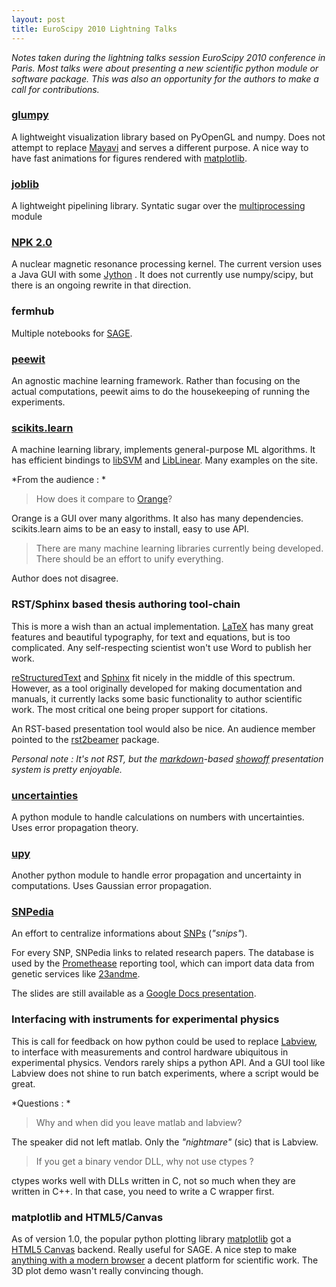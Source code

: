 ```yaml
---
layout: post
title: EuroScipy 2010 Lightning Talks
---
```


*Notes taken during the lightning talks session EuroScipy 2010
 conference in Paris. Most talks were about presenting a new
 scientific python
 module or software package. This was also an opportunity for the
 authors to make a call for contributions.*
 
 
### [glumpy](http://code.google.com/p/glumpy/)

A lightweight visualization library
based on PyOpenGL and numpy. Does not attempt to replace [Mayavi](http://code.enthought.com/projects/mayavi/) and
serves a different purpose. A nice
way to have fast animations for figures rendered with
[matplotlib](http://matplotlib.sourceforge.net/). 


### [joblib](http://github.com/GaelVaroquaux/joblib)

A lightweight pipelining library.
Syntatic sugar over the [multiprocessing](http://docs.python.org/library/multiprocessing.html) module

### [NPK 2.0](http://abcis.cbs.cnrs.fr/NPK/index.html) 

A nuclear magnetic
resonance processing kernel. The current version uses a Java GUI with
some [Jython](http://www.jython.org/ ) . It does not currently use numpy/scipy, but there is an
ongoing rewrite in that direction.


### fermhub

Multiple notebooks for [SAGE](http://www.sagemath.org/ ). 


### [peewit](http://www.ke.tu-darmstadt.de/resources/peewit)

An agnostic machine learning framework.
Rather than focusing on the actual computations, peewit aims to do the
housekeeping of running the experiments.


### [scikits.learn](http://scikit-learn.sourceforge.net/)

A machine learning library, implements general-purpose ML
algorithms. It has efficient bindings to [libSVM](http://www.csie.ntu.edu.tw/~cjlin/liblinear/ ) 
  and [LibLinear](http://www.csie.ntu.edu.tw/~cjlin/liblinear/). Many
  examples on the site.
  
  
*From the audience : *
> How does it compare to
>  [Orange](http://www.ailab.si/orange/)?
 
Orange is a GUI over many algorithms. It also has many dependencies.
scikits.learn aims to be an easy to install, easy to use API.

> There are many machine learning libraries currently being
> developed. There should be an effort to unify everything.

Author does not disagree.


### RST/Sphinx based thesis authoring tool-chain

This is more a wish than an actual implementation. 
[LaTeX](http://en.wikipedia.org/wiki/LaTeX) has many great features and beautiful typography, for text and
equations, but is too complicated. Any self-respecting scientist won't
use Word to publish her work.

[reStructuredText](http://docutils.sourceforge.net/rst.html ) and 
 [Sphinx](http://sphinx.pocoo.org/ ) fit nicely in the middle of this
spectrum. However, as a tool originally developed for making documentation
and manuals, it currently lacks some basic functionality to author
scientific work. The most critical one being proper support for citations. 

An RST-based presentation tool would also be nice. An audience member
pointed to the [rst2beamer](http://www.agapow.net/software/rst2beamer) package.


*Personal note : It's not RST, but the [markdown](http://daringfireball.net/projects/markdown/)-based
 [showoff](https://github.com/schacon/showoff) presentation system is pretty enjoyable.*




### [uncertainties](http://packages.python.org/uncertainties/)

A python module to handle calculations on numbers with uncertainties. Uses error
propagation theory.



### [upy](https://github.com/friedrichromstedt/upy)

Another python module to handle error propagation and uncertainty in computations.
Uses Gaussian error propagation.


### [SNPedia](http://www.snpedia.com/index.php/SNPedia)

An effort to centralize informations about [SNPs](http://www.snpedia.com/index.php/SNP) (*"snips"*).

For every SNP, SNPedia links to related research papers. The database
is used by the
[Promethease](http://www.snpedia.com/index.php/Promethease ) reporting
tool, which can import data data from genetic services like
[23andme](https://www.23andme.com/).

The slides are still available as a [Google Docs presentation](http://tinyurl.com/mydna123).


### Interfacing with instruments for experimental physics

This is call for feedback on how python could be used to
replace [Labview](http://www.ni.com/labview/), to interface with
measurements and control hardware ubiquitous in experimental physics.
Vendors rarely ships a python API. And a GUI tool like Labview does
not shine to run batch experiments, where a script would be great. 


*Questions : *

> Why and when did you leave matlab and labview?

The speaker did not left matlab. Only the *"nightmare"* (sic) that is Labview.

> If you get a binary vendor DLL, why not use ctypes ?

ctypes works well with DLLs written in C, not so much when they are
written in C++. In that case, you need to write a C wrapper first.


### matplotlib and HTML5/Canvas

As of version 1.0, the popular python plotting library
[matplotlib](http://matplotlib.sourceforge.net/) got a  
[HTML5 Canvas](http://en.wikipedia.org/wiki/Canvas_element) backend.
Really useful for SAGE. A nice step to make [anything with a modern
browser](http://www.apple.com/ipad/) a decent platform for scientific work. 
The 3D plot demo wasn't really convincing though.
